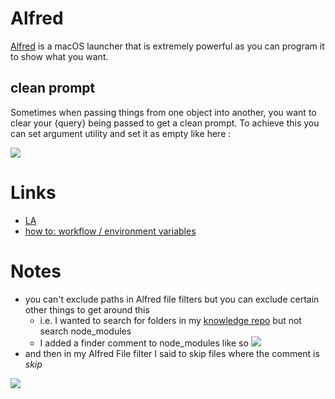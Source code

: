 # Alfred

[Alfred](https://www.alfredapp.com/) is a macOS launcher that is extremely powerful as you can program it to show what you want.

## clean prompt

Sometimes when passing things from one object into another, you want to clear your {query} being passed to get a clean prompt. To achieve this you can set argument utility and set it as empty like here : 

![](https://i.imgur.com/seduWW7.png)

# Links

- [LA](https://learn-anything.xyz/software/tooling/productivity/alfred)
- [how to: workflow / environment variables](https://www.alfredforum.com/topic/9070-how-to-workflowenvironment-variables/?tab=comments#comment-45177)

# Notes

- you can't exclude paths in Alfred file filters but you can exclude certain other things to get around this 
	- i.e. I wanted to search for folders in my [knowledge repo](https://github.com/nikitavoloboev/knowledge) but not search node\_modules
	- I added a finder comment to node\_modules like so 
![](https://i.imgur.com/J8Co1dt.png)
- and then in my Alfred File filter I said to skip files where the comment is _skip_

![](https://i.imgur.com/qRIYTZi.png)